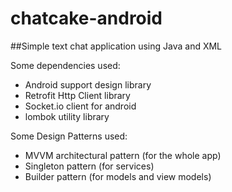 # chatcake-android

##Simple text chat application using Java and XML

Some dependencies used: <br>
<ul>
	<li>Android support design library</li>
	<li>Retrofit Http Client library</li>
	<li>Socket.io client for android</li>
	<li>lombok utility library</li>
</ul>


Some Design Patterns used: <br>
<ul>
	<li>MVVM architectural pattern (for the whole app)</li>
	<li>Singleton pattern (for services)</li>
	<li>Builder pattern (for models and view models)</li>
</ul>
